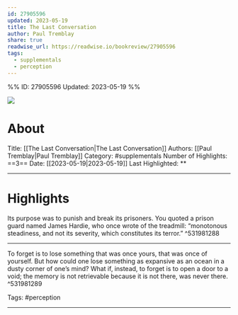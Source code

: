 ```yaml
---
id: 27905596
updated: 2023-05-19
title: The Last Conversation
author: Paul Tremblay
share: true
readwise_url: https://readwise.io/bookreview/27905596
tags:
  - supplementals
  - perception
---
```


%%
ID: 27905596
Updated: 2023-05-19
%%

![]( https://images-na.ssl-images-amazon.com/images/I/41ZEJUy4hPL._SL500_.jpg)

# About
Title: [[The Last Conversation|The Last Conversation]]
Authors: [[Paul Tremblay|Paul Tremblay]]
Category: #supplementals
Number of Highlights: ==3==
Date: [[2023-05-19|2023-05-19]]
Last Highlighted: **

---

# Highlights

Its purpose was to punish and break its prisoners. You quoted a prison guard named James Hardie, who once wrote of the treadmill: “monotonous steadiness, and not its severity, which constitutes its terror.” ^531981288

---
To forget is to lose something that was once yours, that was once of yourself. But how could one lose something as expansive as an ocean in a dusty corner of one’s mind? What if, instead, to forget is to open a door to a void; the memory is not retrievable because it is not there, was never there. ^531981289

Tags: #perception

---